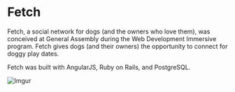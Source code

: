 # Fetch
Fetch, a social network for dogs (and the owners who love them), was conceived at General Assembly during the Web Development Immersive program. Fetch gives dogs (and their owners) the opportunity to connect for doggy play dates.

Fetch was built with AngularJS, Ruby on Rails, and PostgreSQL. 

![Imgur](http://i.imgur.com/fSRxK0a.png)

